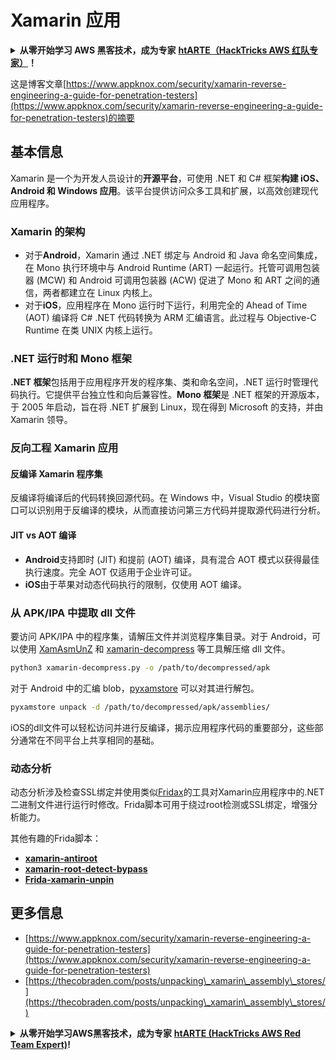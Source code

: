 # Xamarin 应用

<details>

<summary><strong>从零开始学习 AWS 黑客技术，成为专家</strong> <a href="https://training.hacktricks.xyz/courses/arte"><strong>htARTE（HackTricks AWS 红队专家）</strong></a><strong>！</strong></summary>

支持 HackTricks 的其他方式：

* 如果您想看到您的**公司在 HackTricks 中做广告**或**下载 PDF 版本的 HackTricks**，请查看[**订阅计划**](https://github.com/sponsors/carlospolop)!
* 获取[**官方 PEASS & HackTricks 商品**](https://peass.creator-spring.com)
* 探索[**PEASS 家族**](https://opensea.io/collection/the-peass-family)，我们的独家[**NFT**](https://opensea.io/collection/the-peass-family)收藏品
* **加入** 💬 [**Discord 群组**](https://discord.gg/hRep4RUj7f) 或 [**电报群组**](https://t.me/peass) 或在 **Twitter** 🐦 [**@carlospolopm**](https://twitter.com/hacktricks_live) 上**关注**我们。
* 通过向 [**HackTricks**](https://github.com/carlospolop/hacktricks) 和 [**HackTricks Cloud**](https://github.com/carlospolop/hacktricks-cloud) github 仓库提交 PR 来**分享您的黑客技巧**。

</details>

这是博客文章[https://www.appknox.com/security/xamarin-reverse-engineering-a-guide-for-penetration-testers](https://www.appknox.com/security/xamarin-reverse-engineering-a-guide-for-penetration-testers)的摘要

## **基本信息**

Xamarin 是一个为开发人员设计的**开源平台**，可使用 .NET 和 C# 框架**构建 iOS、Android 和 Windows 应用**。该平台提供访问众多工具和扩展，以高效创建现代应用程序。

### Xamarin 的架构

- 对于**Android**，Xamarin 通过 .NET 绑定与 Android 和 Java 命名空间集成，在 Mono 执行环境中与 Android Runtime (ART) 一起运行。托管可调用包装器 (MCW) 和 Android 可调用包装器 (ACW) 促进了 Mono 和 ART 之间的通信，两者都建立在 Linux 内核上。
- 对于**iOS**，应用程序在 Mono 运行时下运行，利用完全的 Ahead of Time (AOT) 编译将 C# .NET 代码转换为 ARM 汇编语言。此过程与 Objective-C Runtime 在类 UNIX 内核上运行。

### .NET 运行时和 Mono 框架

**.NET 框架**包括用于应用程序开发的程序集、类和命名空间，.NET 运行时管理代码执行。它提供平台独立性和向后兼容性。**Mono 框架**是 .NET 框架的开源版本，于 2005 年启动，旨在将 .NET 扩展到 Linux，现在得到 Microsoft 的支持，并由 Xamarin 领导。

### 反向工程 Xamarin 应用

#### 反编译 Xamarin 程序集

反编译将编译后的代码转换回源代码。在 Windows 中，Visual Studio 的模块窗口可以识别用于反编译的模块，从而直接访问第三方代码并提取源代码进行分析。

#### JIT vs AOT 编译

- **Android**支持即时 (JIT) 和提前 (AOT) 编译，具有混合 AOT 模式以获得最佳执行速度。完全 AOT 仅适用于企业许可证。
- **iOS**由于苹果对动态代码执行的限制，仅使用 AOT 编译。

### 从 APK/IPA 中提取 dll 文件

要访问 APK/IPA 中的程序集，请解压文件并浏览程序集目录。对于 Android，可以使用 [XamAsmUnZ](https://github.com/cihansol/XamAsmUnZ) 和 [xamarin-decompress](https://github.com/NickstaDB/xamarin-decompress) 等工具解压缩 dll 文件。
```bash
python3 xamarin-decompress.py -o /path/to/decompressed/apk
```
对于 Android 中的汇编 blob，[pyxamstore](https://github.com/jakev/pyxamstore) 可以对其进行解包。
```bash
pyxamstore unpack -d /path/to/decompressed/apk/assemblies/
```
iOS的dll文件可以轻松访问并进行反编译，揭示应用程序代码的重要部分，这些部分通常在不同平台上共享相同的基础。

### 动态分析

动态分析涉及检查SSL绑定并使用类似[Fridax](https://github.com/NorthwaveSecurity/fridax)的工具对Xamarin应用程序中的.NET二进制文件进行运行时修改。Frida脚本可用于绕过root检测或SSL绑定，增强分析能力。

其他有趣的Frida脚本：

* [**xamarin-antiroot**](https://codeshare.frida.re/@Gand3lf/xamarin-antiroot/)
* [**xamarin-root-detect-bypass**](https://codeshare.frida.re/@nuschpl/xamarin-root-detect-bypass/)
* [**Frida-xamarin-unpin**](https://github.com/GoSecure/frida-xamarin-unpin)


## 更多信息
* [https://www.appknox.com/security/xamarin-reverse-engineering-a-guide-for-penetration-testers](https://www.appknox.com/security/xamarin-reverse-engineering-a-guide-for-penetration-testers)
* [https://thecobraden.com/posts/unpacking\_xamarin\_assembly\_stores/](https://thecobraden.com/posts/unpacking\_xamarin\_assembly\_stores/)

<details>

<summary><strong>从零开始学习AWS黑客技术，成为专家</strong> <a href="https://training.hacktricks.xyz/courses/arte"><strong>htARTE (HackTricks AWS Red Team Expert)</strong></a><strong>!</strong></summary>

支持HackTricks的其他方式：

* 如果您想看到您的**公司在HackTricks中做广告**或**下载PDF格式的HackTricks**，请查看[**SUBSCRIPTION PLANS**](https://github.com/sponsors/carlospolop)!
* 获取[**官方PEASS & HackTricks周边产品**](https://peass.creator-spring.com)
* 探索[**PEASS家族**](https://opensea.io/collection/the-peass-family)，我们独家的[NFTs](https://opensea.io/collection/the-peass-family)收藏品
* **加入** 💬 [**Discord群**](https://discord.gg/hRep4RUj7f) 或 [**电报群**](https://t.me/peass) 或在**Twitter** 🐦 [**@carlospolopm**](https://twitter.com/hacktricks_live)**上关注**我们。
* 通过向[**HackTricks**](https://github.com/carlospolop/hacktricks)和[**HackTricks Cloud**](https://github.com/carlospolop/hacktricks-cloud) github仓库提交PR来分享您的黑客技巧。

</details>
